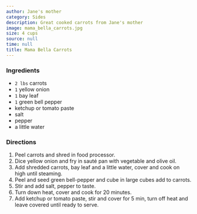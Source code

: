 ```yaml
---
author: Jane's mother
category: Sides
description: Great cooked carrots from Jane's mother
image: mama_bella_carrots.jpg
size: 4 cups
source: null
time: null
title: Mama Bella Carrots
---
```


### Ingredients

* `2 lbs` carrots
* `1` yellow onion
* `1` bay leaf
* `1` green bell pepper
* ketchup or tomato paste
* salt
* pepper
* a little water

### Directions

1. Peel carrots and shred in food processor. 
2. Dice yellow onion and fry in sauté pan with vegetable and olive oil. 
3. Add shredded carrots, bay leaf and a little water, cover and cook on high until steaming.
4. Peel and seed green bell-pepper and cube in large cubes add to carrots. 
5. Stir and add salt, pepper to taste. 
6. Turn down heat, cover and cook for 20 minutes.
7. Add ketchup or tomato paste, stir and cover for 5 min, turn off heat and leave covered until ready to serve.
